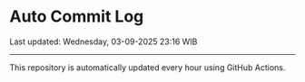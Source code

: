 # Auto Commit Log

Last updated: Wednesday, 03-09-2025 23:16 WIB

---

This repository is automatically updated every hour using GitHub Actions.
